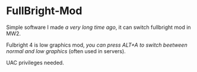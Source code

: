 # FullBright-Mod
Simple software I made *a very long time ago*, it can switch fullbright mod in MW2.

Fulbright 4 is low graphics mod, *you can press ALT+A to switch beetween normal and low graphics* (often used in servers).

UAC privileges needed.
